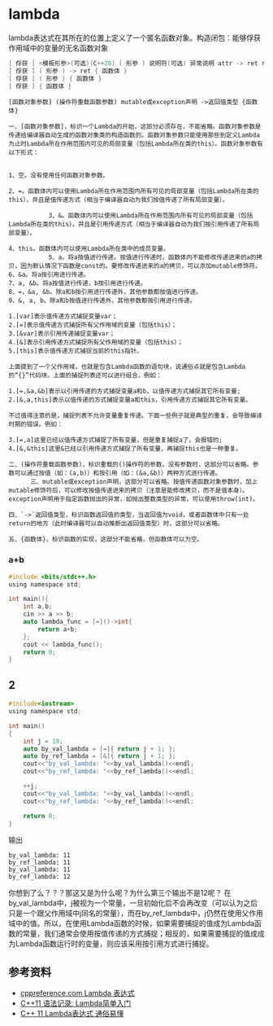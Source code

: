 # lambda

lambda表达式在其所在的位置上定义了一个匿名函数对象。构造闭包：能够俘获作用域中的变量的无名函数对象


```c
[ 俘获 ] <模板形参>(可选)(C++20) ( 形参 ) 说明符(可选) 异常说明 attr -> ret requires(可选)(C++20) { 函数体 }
[ 俘获 ] ( 形参 ) -> ret { 函数体 }
[ 俘获 ] ( 形参 ) { 函数体 }
[ 俘获 ] { 函数体 }
```

```plaintext
[函数对象参数] (操作符重载函数参数) mutable或exception声明 ->返回值类型 {函数体}

一、[函数对象参数]，标识一个Lambda的开始，这部分必须存在，不能省略。函数对象参数是传递给编译器自动生成的函数对象类的构造函数的。函数对象参数只能使用那些到定义Lambda为止时Lambda所在作用范围内可见的局部变量（包括Lambda所在类的this）。函数对象参数有以下形式：


1、空。没有使用任何函数对象参数。

2、=。函数体内可以使用Lambda所在作用范围内所有可见的局部变量（包括Lambda所在类的this），并且是值传递方式（相当于编译器自动为我们按值传递了所有局部变量）。

           3、&。函数体内可以使用Lambda所在作用范围内所有可见的局部变量（包括Lambda所在类的this），并且是引用传递方式（相当于编译器自动为我们按引用传递了所有局部变量）。

4、this。函数体内可以使用Lambda所在类中的成员变量。
           5、a。将a按值进行传递。按值进行传递时，函数体内不能修改传递进来的a的拷贝，因为默认情况下函数是const的。要修改传递进来的a的拷贝，可以添加mutable修饰符。
6、&a。将a按引用进行传递。
7、a, &b。将a按值进行传递，b按引用进行传递。
8、=，&a, &b。除a和b按引用进行传递外，其他参数都按值进行传递。
9、&, a, b。除a和b按值进行传递外，其他参数都按引用进行传递。

1.[var]表示值传递方式捕捉变量var；
2.[=]表示值传递方式捕捉所有父作用域的变量（包括this）；
3.[&var]表示引用传递捕捉变量var；
4.[&]表示引用传递方式捕捉所有父作用域的变量（包括this）；
5.[this]表示值传递方式捕捉当前的this指针。

上面提到了一个父作用域，也就是包含Lambda函数的语句块，说通俗点就是包含Lambda的“{}”代码块。上面的捕捉列表还可以进行组合，例如：

1.[=,&a,&b]表示以引用传递的方式捕捉变量a和b，以值传递方式捕捉其它所有变量;
2.[&,a,this]表示以值传递的方式捕捉变量a和this，引用传递方式捕捉其它所有变量。

不过值得注意的是，捕捉列表不允许变量重复传递。下面一些例子就是典型的重复，会导致编译时期的错误。例如：

3.[=,a]这里已经以值传递方式捕捉了所有变量，但是重复捕捉a了，会报错的;
4.[&,&this]这里&已经以引用传递方式捕捉了所有变量，再捕捉this也是一种重复。

二、(操作符重载函数参数)，标识重载的()操作符的参数，没有参数时，这部分可以省略。参数可以通过按值（如：(a,b)）和按引用（如：(&a,&b)）两种方式进行传递。
      三、mutable或exception声明，这部分可以省略。按值传递函数对象参数时，加上mutable修饰符后，可以修改按值传递进来的拷贝（注意是能修改拷贝，而不是值本身）。exception声明用于指定函数抛出的异常，如抛出整数类型的异常，可以使用throw(int)。

四、`->`返回值类型，标识函数返回值的类型，当返回值为void，或者函数体中只有一处return的地方（此时编译器可以自动推断出返回值类型）时，这部分可以省略。

五、{函数体}，标识函数的实现，这部分不能省略，但函数体可以为空。
```


### a+b

```c
#include <bits/stdc++.h>
using namespace std;

int main(){
    int a,b;
    cin >> a >> b;
    auto lambda_func = [=]()->int{
        return a+b;
    };
    cout << lambda_func();
    return 0;
}
```

## 2

```c
#include<iostream>
using namespace std;

int main()
{
    int j = 10;
    auto by_val_lambda = [=]{ return j + 1; };
    auto by_ref_lambda = [&]{ return j + 1; };
    cout<<"by_val_lambda: "<<by_val_lambda()<<endl;
    cout<<"by_ref_lambda: "<<by_ref_lambda()<<endl;

    ++j;
    cout<<"by_val_lambda: "<<by_val_lambda()<<endl;
    cout<<"by_ref_lambda: "<<by_ref_lambda()<<endl;

    return 0;
}
```

输出

```plaintext
by_val_lambda: 11
by_ref_lambda: 11
by_val_lambda: 11
by_ref_lambda: 12
```

你想到了么？？？那这又是为什么呢？为什么第三个输出不是12呢？
在by_val_lambda中，j被视为一个常量，一旦初始化后不会再改变（可以认为之后只是一个跟父作用域中j同名的常量），而在by_ref_lambda中，j仍然在使用父作用域中的值。所以，在使用Lambda函数的时候，如果需要捕捉的值成为Lambda函数的常量，我们通常会使用按值传递的方式捕捉；相反的，如果需要捕捉的值成成为Lambda函数运行时的变量，则应该采用按引用方式进行捕捉。

## 参考资料

 - [cppreference.com Lambda 表达式](https://zh.cppreference.com/w/cpp/language/lambda)
 - [C++11 语法记录: Lambda简单入门](https://blog.csdn.net/pleasecallmewhy/article/details/34941721)
 - [C++ 11 Lambda表达式 通俗易懂](https://blog.csdn.net/lcalqf/article/details/79401210)
